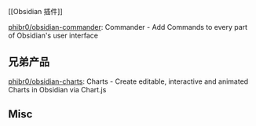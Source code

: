 



[[Obsidian 插件]]


[phibr0/obsidian-commander](https://github.com/phibr0/obsidian-commander): Commander - Add Commands to every part of Obsidian's user interface

## 兄弟产品

[phibr0/obsidian-charts](https://github.com/phibr0/obsidian-charts): Charts - Create editable, interactive and animated Charts in Obsidian via Chart.js


## Misc



